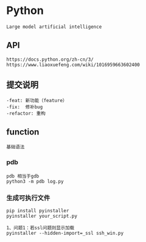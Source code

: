 # Python
    Large model artificial intelligence

## API
    https://docs.python.org/zh-cn/3/
    https://www.liaoxuefeng.com/wiki/1016959663602400

## 提交说明
    -feat: 新功能（feature）
    -fix:  修补bug
    -refactor: 重构

## function
    基础语法

### pdb
    pdb 相当于gdb
    python3 -m pdb log.py

### 生成可执行文件
    pip install pyinstaller
    pyinstaller your_script.py
    
    1、问题1：若ssl问题则显示加载
    pyinstaller --hidden-import=_ssl ssh_win.py 

